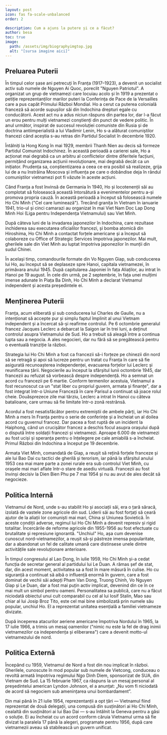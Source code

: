 ```yaml
---
layout: post
icon: fas fa-scale-unbalanced
order: 2

description: Cum a ajuns la putere și ce a făcut?
author: besa
toc: true
image:
  path: /assets/img/biographyimgtop.jpg
  alt: "[sursa imagine aici]"
---
```


## Preluarea Puterii
În timpul celor șase ani petrecuți în Franța (1917–1923), a devenit un socialist activ sub numele de Nguyen Ai Quoc, poreclit "Nguyen Patriotul". A organizat un grup de vietnamezi care locuiau acolo și în 1919 a prezentat o petiție reprezentanților marilor puteri la Conferința de Pace de la Versailles care a pus capăt Primului Război Mondial. Ho a cerut ca puterea colonială franceză să acorde supușilor săi din Indochina drepturi egale cu conducătorii. Acest act nu a adus niciun răspuns din partea lor, dar l-a făcut un erou pentru mulți vietnamezi conștienți din punct de vedere politic. În anul următor, inspirat de succesul revoluției comuniste din Rusia și de doctrina antiimperialistă a lui Vladimir Lenin, Ho s-a alăturat comuniștilor francezi când aceștia s-au retras din Partidul Socialist în decembrie 1920.

Întâlniți la Hong Kong în mai 1929, membrii Thanh Nien au decis să formeze Partidul Comunist Indochinez. În această perioadă a carierei sale, Ho a acționat mai degrabă ca un arbitru al conflictelor dintre diferitele facțiuni, permițând organizarea acțiunii revoluționare, mai degrabă decât ca un inițiator. Prudența sa, conștientizarea a ceea ce era posibil să realizeze, grija lui de a nu înstrăina Moscova și influența pe care o dobândise deja în rândul comuniștilor vietnamezi pot fi văzute în aceste acțiuni.

Când Franța a fost învinsă de Germania în 1940, Ho și locotenenții săi au complotat să folosească această întorsătură a evenimentelor pentru a-și promova propria cauză. În această perioadă a început să folosească numele Ho Chi Minh ("Cel care luminează"). Trecând granița în Vietnam în ianuarie 1941, trio-ul și cinci camarazi au organizat în mai Viet Nam Doc Lap Dong Minh Hoi (Liga pentru Independența Vietnamului) sau Viet Minh.

După câteva luni de la invadarea japonezilor în Indochina, care rezultase inchiderea sau executarea oficialilor francezi, și bomba atomică din Hiroshima, Ho Chi Minh a contactat forțele americane și a început să colaboreze cu Office of Strategic Services împotriva japonezilor. Mai mult, gherilele sale din Viet Minh au luptat împotriva japonezilor în munții din sudul Chinei.

În același timp, comandourile formate din Vo Nguyen Giap, sub conducerea lui Ho, au început să se deplaseze spre Hanoi, capitala vietnamezei, în primăvara anului 1945. După capitularea Japoniei în fața Aliaților, au intrat în Hanoi pe 19 august. În cele din urmă, pe 2 septembrie, în fața unei mulțimi imense adunate în Piața Ba Dinh, Ho Chi Minh a declarat Vietnamul independent și acesta președintele ei.

## Menținerea Puterii
Franța, acum eliberată și sub conducerea lui Charles de Gaulle, nu a intenționat să accepte pur și simplu faptul împlinit al unui Vietnam independent și a încercat să-și reafirme controlul. Pe 6 octombrie generalul francez Jacques Leclerc a debarcat la Saigon iar în trei luni, a deținut controlul asupra Vietnamului de Sud. Ho a trebuit să aleagă între a continua lupta sau a negocia. A ales negocieri, dar nu fără să se pregătească pentru o eventuală tranziție la război.

Strategia lui Ho Chi Minh a fost ca francezii să-i forțeze pe chinezii din nord să se retragă și apoi să lucreze pentru un tratat cu Franța în care să fie asigurată recunoașterea independenței, evacuarea forțelor lui Leclerc și reunificarea țării. Negocierile au început la sfârșitul lunii octombrie 1945, dar francezii au refuzat să vorbească despre independență. Ho a semnat un acord cu francezii pe 6 martie. Conform termenilor acestuia, Vietnamul a fost recunoscut ca un "stat liber cu propriul guvern, armata și finanțe", dar a fost integrat într-o Uniune Franceză în care Parisul a continuat să joace rolul cheie. Douăsprezece zile mai târziu, Leclerc a intrat în Hanoi cu câteva batalioane, care urmau să fie limitate într-o zonă restrânsă.

Acordul a fost nesatisfăcător pentru extremiștii de ambele părți, iar Ho Chi Minh a mers în Franța pentru o serie de conferințe și a încheiat un al doilea acord cu guvernul francez. Dar pacea a fost ruptă de un incident la Haiphong, când un crucișător francez a deschis focul asupra orașului după o dispută între soldații francezi și vietnamezi. Aproape 6.000 de vietnamezi au fost uciși și speranța pentru o înțelegere pe cale amiabilă s-a încheiat. Primul Război din Indochina a început pe 19 decembrie.

Armata Viet Minh, comandată de Giap, a reușit să rețină forțele franceze și ale lui Bao Dai cu tactici de gherilă și terorism, iar până la sfârșitul anului 1953 cea mai mare parte a zonei rurale era sub controlul Viet Minh, cu orașele mai mari aflate într-o stare de asediu virtuală. Francezii au fost învinși decisiv la Dien Bien Phu pe 7 mai 1954 și nu au avut de ales decât să negocieze.

## Politica Internă

Vietnamul de Nord, unde s-au stabilit Ho și asociații săi, era o țară săracă, izolată de vastele zone agricole din sud. Liderii săi au fost forțați să ceară ajutor de la aliații lor comuniști mai mari, China și Uniunea Sovietică. În aceste condiții adverse, regimul lui Ho Chi Minh a devenit represiv și rigid totalitar. Încercările de reforme agricole din 1955-1956 au fost efectuate cu brutalitate și represiune ignorantă. "Unchiul" Ho, așa cum devenise cunoscut nord-vietnamezilor, a reușit să-și păstreze imensa popularitate, dar a abandonat un fel de calitate umană care distinsese unele dintre activitățile sale revoluționare anterioare.

În timpul congresului al Lao Dong, în iulie 1959, Ho Chi Minh și-a cedat funcția de secretar general al partidului lui Le Duan. A rămas șef de stat, dar, din acest moment, activitatea sa a fost în mare măsură în culise. Ho cu siguranță a continuat să aibă o influență enormă în guvern, care a fost dominat de vechii săi adepți Pham Van Dong, Truong Chinh, Vo Nguyen Giap și Le Duan, dar a fost mai puțin activ implicat, devenind din ce în ce mai mult un simbol pentru oameni. Personalitatea sa publică, care nu a făcut niciodată obiectul unui cult comparabil cu cel al lui Iosif Stalin, Mao sau chiar al lui Josip Broz Tito, este cel mai bine simbolizată prin numele său popular, unchiul Ho. El a reprezentat unitatea esențială a familiei vietnameze divizate.

După inceperea atacurilor aeriene americane împotriva Nordului în 1965, la 17 iulie 1966, a trimis un mesaj oamenilor ("nimic nu este la fel de drag inimii vietnamezilor ca independența și eliberarea") care a devenit motto-ul vietnamezului de nord.

## Politica Externă

Începând cu 1959, Vietnamul de Nord a fost din nou implicat în război. Gherilele, cunoscute în mod popular sub numele de Vietcong, conduceau o revoltă armată împotriva regimului Ngo Dinh Diem, sponsorizat de SUA, din Vietnam de Sud.
La 15 februarie 1967, ca răspuns la un mesaj personal al președintelui american Lyndon Johnson, el a anunțat: „Nu vom fi niciodată de acord să negociem sub amenințarea unui bombardament”.

Din mai până în 21 iulie 1954, reprezentanții a opt țări — Vietnamul fiind reprezentat de două delegații, una compusă din susținători ai Ho Chi Minh, cealaltă din susținători ai lui Bao Dai — s-au întâlnit la Geneva pentru a găsi o soluție. Ei au încheiat cu un acord conform căruia Vietnamul urma să fie divizat la paralela 17 până la alegeri, programate pentru 1956, după care vietnamezii aveau să stabilească un guvern unificat.